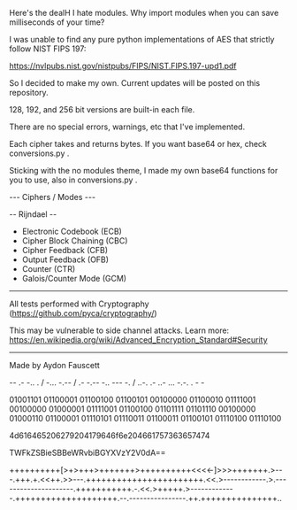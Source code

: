 Here's the dealH I hate modules. Why import modules when you can save milliseconds of your time?

I was unable to find any pure python implementations of AES that strictly follow NIST FIPS 197:

https://nvlpubs.nist.gov/nistpubs/FIPS/NIST.FIPS.197-upd1.pdf

So I decided to make my own. Current updates will be posted on this repository.

128, 192, and 256 bit versions are built-in each file.

There are no special errors, warnings, etc that I've implemented.

Each cipher takes and returns bytes. If you want base64 or hex, check conversions.py .

Sticking with the no modules theme, I made my own base64 functions for you to use, also in conversions.py .

--- Ciphers / Modes ---

-- Rijndael --

- Electronic Codebook (ECB)
- Cipher Block Chaining (CBC)
- Cipher Feedback (CFB)
- Output Feedback (OFB)
- Counter (CTR)
- Galois/Counter Mode (GCM)

--- --- --- --- --- ---

All tests performed with Cryptography (https://github.com/pyca/cryptography/)

This may be vulnerable to side channel attacks. Learn more: https://en.wikipedia.org/wiki/Advanced_Encryption_Standard#Security
_____________________________
Made by Aydon Fauscett

-- .- -.. . / -... -.-- / .- -.-- -.. --- -. / ..-. .- ..- ... -.-. . - -

01001101 01100001 01100100 01100101 00100000 01100010 01111001 00100000 01000001 01111001 01100100 01101111 01101110 00100000 01000110 01100001 01110101 01110011 01100011 01100101 01110100 01110100 

4d616465206279204179646f6e204661757363657474

TWFkZSBieSBBeWRvbiBGYXVzY2V0dA==

++++++++++[>+>+++>+++++++>++++++++++<<<<-]>>>+++++++.>---.+++.+.<<++.>>---.+++++++++++++++++++++++.<<.>------------.>.---------------------.+++++++++++.-.<<.>+++++.>-------------.++++++++++++++++++++.--.----------------.++.+++++++++++++++..
